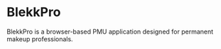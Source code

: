 # BlekkPro

BlekkPro is a browser-based PMU application designed for permanent makeup professionals.
